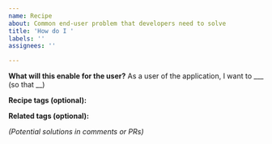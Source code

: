 ```yaml
---
name: Recipe
about: Common end-user problem that developers need to solve
title: 'How do I '
labels: ''
assignees: ''

---
```


**What will this enable for the user?**
As a user of the application, I want to ___ (so that __)

**Recipe tags (optional):**

**Related tags (optional):**

*(Potential solutions in comments or PRs)*
